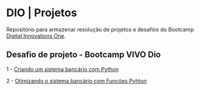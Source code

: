# DIO | Projetos

Repositório para armazenar resolução de projetos e desafios do Bootcamp [Digital Innovations One](https://web.dio.me/track/coding-future-vivo-python-ai-backend-developer).

## Desafio de projeto - Bootcamp VIVO Dio

1 - [Criando um sistema bancário com Python](https://github.com/felipesikera/projetos_DIO/blob/main/desafio_sistema_bancario.py)

2 - [Otimizando o sistema bancário com Funções Pyhton](https://github.com/felipesikera/projetos_DIO/blob/main/otimizando_sistema_bancario.py)
